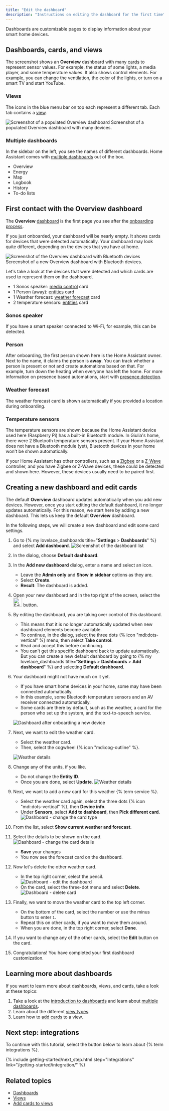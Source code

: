 ```yaml
---
title: "Edit the dashboard"
description: "Instructions on editing the dashboard for the first time"
---
```


Dashboards are customizable pages to display information about your smart home devices.

## Dashboards, cards, and views

The screenshot shows an **Overview** dashboard with many [cards](/dashboards/cards/) to represent sensor values. For example, the status of some lights, a media player, and some temperature values. It also shows control elements. For example, you can change the ventilation, the color of the lights, or turn on a smart TV and start YouTube.

### Views

The icons in the blue menu bar on top each represent a different tab. Each tab contains a [view](/dashboards/views/).

<p class='img'>
<img src='/images/getting-started/lovelace.png' alt='Screenshot of a populated Overview dashboard'>
Screenshot of a populated Overview dashboard with many devices.
</p>

### Multiple dashboards

In the sidebar on the left, you see the names of different dashboards. Home Assistant comes with [multiple dashboards](/dashboards/dashboards/) out of the box.

- Overview
- Energy
- Map
- Logbook
- History
- To-do lists

## First contact with the Overview dashboard

The **Overview** [dashboard](/dashboards/) is the first page you see after the [onboarding process](/getting-started/onboarding).

If you just onboarded, your dashboard will be nearly empty. It shows cards for devices that were detected automatically. Your dashboard may look quite different, depending on the devices that you have at home.

<p class='img'>
<img src='/images/getting-started/onboarding_dashboard_raspi_bluetooth.png' alt='Screenshot of the Overview dashboard with Bluetooth devices'>
Screenshot of a new Overview dashboard with Bluetooth devices.
</p>

Let's take a look at the devices that were detected and which cards are used to represent them on the dashboard.

- 1 Sonos speaker: [media control](/dashboards/media-control/) card
- 1 Person (away): [entities](/dashboards/entities/) card
- 1 Weather forecast: [weather forecast](/dashboards/weather-forecast/) card
- 2 temperature sensors: [entities](/dashboards/entities/) card

### Sonos speaker

If you have a smart speaker connected to Wi-Fi, for example, this can be detected.

### Person

After onboarding, the first person shown here is the Home Assistant owner. Next to the name, it claims the person is **away**. You can track whether a person is present or not and create automations based on that. For example, turn down the heating when everyone has left the home. For more information on presence based automations, start with [presence detection](/getting-started/presence-detection/).

### Weather forecast

The weather forecast card is shown automatically if you provided a location during onboarding.

### Temperature sensors

The temperature sensors are shown because the Home Assistant device used here (Raspberry Pi) has a built-in Bluetooth module. In Giulia's home, there were 2 Bluetooth temperature sensors present. If your Home Assistant does not have a Bluetooth module (yet), Bluetooth devices in your home won't be shown automatically.

If your Home Assistant has other controllers, such as a [Zigbee](/integrations/zha/) or a [Z-Wave](/integrations/zwave_js/) controller, and you have Zigbee or Z-Wave devices, these could be detected and shown here. However, these devices usually need to be paired first.

## Creating a new dashboard and edit cards

The default **Overview** dashboard updates automatically when you add new devices. However, once you start editing the default dashboard, it no longer updates automatically. For this reason, we start here by adding a new dashboard. This lets us keep the default **Overview** dashboard.

In the following steps, we will create a new dashboard and edit some card settings.

1. Go to {% my lovelace_dashboards title="**Settings** > **Dashboards**" %} and select **Add dashboard**.
   ![Screenshot of the dashboard list](/images/dashboards/dashboard-manage-02.png)
2. In the dialog, choose **Default dashboard**.
3. In the **Add new dashboard** dialog, enter a name and select an icon.
   - Leave the **Admin only** and **Show in sidebar** options as they are.
   - Select **Create**.
   - **Result**: The dashboard is added.
4. Open your new dashboard and in the top right of the screen, select the <img height="28px" src="/images/blog/2024-03-dashboard-chapter-1/mdi-edit.png" alt="Edit icon"/> button.
5. By editing the dashboard, you are taking over control of this dashboard.
     - This means that it is no longer automatically updated when new dashboard elements become available.
     - To continue, in the dialog, select the three dots {% icon "mdi:dots-vertical" %} menu, then select **Take control**.
     - Read and accept this before continuing.
     - You can't get this specific dashboard back to update automatically. But you can create a new default dashboard by going to {% my lovelace_dashboards title="**Settings** > **Dashboards** > **Add dashboard**" %} and selecting **Default dashboard**.
6. Your dashboard might not have much on it yet.
   - If you have smart home devices in your home, some may have been connected automatically.
   - In this example, some Bluetooth temperature sensors and an AV receiver connected automatically.
   - Some cards are there by default, such as the weather, a card for the person who set up the system, and the text-to-speech service.

    ![Dashboard after onboarding a new device](/images/getting-started/onboarding_dashboard_01.png)
7. Next, we want to edit the weather card.
   - Select the weather card.
   - Then, select the cogwheel {% icon "mdi:cog-outline" %}.

   ![Weather details](/images/getting-started/weather_card_details_01.png)

8. Change any of the units, if you like.
   - Do not change the **Entity ID**.
   - Once you are done, select **Update**.
   ![Weather details](/images/getting-started/onboarding_card_settings_01.png)

9. Next, we want to add a new card for this weather {% term service %}.
   - Select the weather card again, select the three dots {% icon "mdi:dots-vertical" %}, then **Device info**.
   - Under **Sensors**, select **Add to dashboard**, then **Pick different card**.
   ![Dashboard - change the card type](/images/getting-started/onboarding_pick_different_card_01.png)

10. From the list, select **Show current weather and forecast**.
11. Select the details to be shown on the card.
    ![Dashboard - change the card details](/images/getting-started/onboarding_card_settings_02.png)
    - **Save** your changes
    - You now see the forecast card on the dashboard.

12. Now let's delete the other weather card.
    - In the top right corner, select the pencil.
    ![Dashboard - edit the dashboard](/images/getting-started/onboarding_edit_dashboard_01.png)
    - On the card, select the three-dot menu and select **Delete**.
    ![Dashboard - delete card](/images/getting-started/onboarding_dashboard_delete_card.png)
13. Finally, we want to move the weather card to the top left corner.
    - On the bottom of the card, select the number or use the minus button to enter `1`.
    - Repeat this on other cards, if you want to move them around.
    - When you are done, in the top right corner, select **Done**.
14. If you want to change any of the other cards, select the **Edit** button on the card.
15. Congratulations! You have completed your first dashboard customization.

## Learning more about dashboards

If you want to learn more about dashboards, views, and cards, take a look at these topics:

1. Take a look at the [introduction to dashboards](/dashboards/) and learn about [multiple dashboards](/dashboards/dashboards).
2. Learn about the different [view types](/dashboards/views/).
3. Learn how to [add cards](/dashboards/cards/#adding-cards-to-your-dashboard) to a view.

## Next step: integrations

To continue with this tutorial, select the button below to learn about {% term integrations %}.

{% include getting-started/next_step.html step="Integrations" link="/getting-started/integration/" %}

## Related topics

- [Dashboards](/dashboards/)
- [Views](/dashboards/views/)
- [Add cards to views](/dashboards/cards/#adding-cards-to-your-dashboard)
